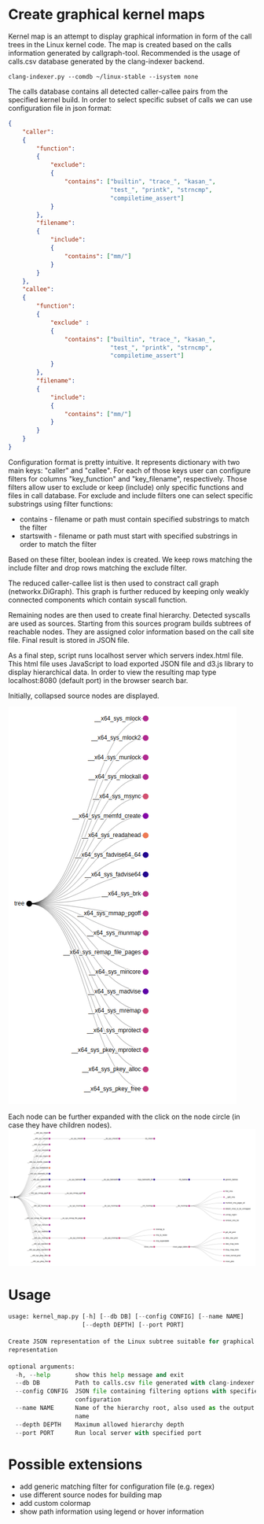 <!--
SPDX-FileCopyrightText: 2020 Bayerische Motoren Werke Aktiengesellschaft (BMW AG)

SPDX-License-Identifier: Apache-2.0
-->

# Create graphical kernel maps

Kernel map is an attempt to display graphical information in form of the call trees in the Linux kernel code. The map is created based on the calls information generated by callgraph-tool. Recommended
is the usage of calls.csv database generated by the clang-indexer backend.

```
clang-indexer.py --comdb ~/linux-stable --isystem none
```

The calls database contains all detected caller-callee pairs from the specified kernel build. In order to select specific subset of calls we can use configuration file in json format:

```json
{
    "caller":
    {
        "function": 
        {
            "exclude":
            {
                "contains": ["builtin", "trace_", "kasan_",
                             "test_", "printk", "strncmp",
                             "compiletime_assert"]
            }
        },
        "filename":
        {
            "include":
            {
                "contains": ["mm/"]
            }
        }
    },
    "callee":
    {
        "function": 
        {
            "exclude" :
            {
                "contains": ["builtin", "trace_", "kasan_",
                             "test_", "printk", "strncmp",
                             "compiletime_assert"]
            }
        },
        "filename":
        {
            "include":
            {
                "contains": ["mm/"]
            }
        }
    }
}
```
Configuration format is pretty intuitive. It represents dictionary with two main keys: "caller" and "callee". For each of those keys user can configure filters for columns "key\_function" and "key\_filename", respectively. Those filters allow user to exclude or keep (include) only specific functions and files in call database. For exclude and include filters one can select specific substrings using filter functions:
* contains - filename or path must contain specified substrings to match the filter 
* startswith - filename or path must start with specified substrings in order to match the filter

Based on these filter, boolean index is created. We keep rows matching the include filter and drop
rows matching the exclude filter.

The reduced caller-callee list is then used to constract call graph (networkx.DiGraph). This graph
is further reduced by keeping only weakly connected components which contain syscall function.

Remaining nodes are then used to create final hierarchy. Detected syscalls are used as sources. Starting from this sources program builds subtrees of reachable nodes. They are assigned color information based on the call site file. Final result is stored in JSON file. 

As a final step, script runs localhost server which servers index.html file. This html file uses
JavaScript to load exported JSON file and d3.js library to display hierarchical data. In order to
view the resulting map type localhost:8080 (default port) in the browser search bar.


Initially, collapsed source nodes are displayed. 

![CollapsedMap](map_collapsed.png)

Each node can be further expanded with the click on the node circle (in case they have children nodes).
![ExpandedMap](map_expanded.png) 



# Usage
```python
usage: kernel_map.py [-h] [--db DB] [--config CONFIG] [--name NAME]
                     [--depth DEPTH] [--port PORT]

Create JSON representation of the Linux subtree suitable for graphical
representation

optional arguments:
  -h, --help       show this help message and exit
  --db DB          Path to calls.csv file generated with clang-indexer
  --config CONFIG  JSON file containing filtering options with specified
                   configuration
  --name NAME      Name of the hierarchy root, also used as the output file
                   name
  --depth DEPTH    Maximum allowed hierarchy depth
  --port PORT      Run local server with specified port
```

# Possible extensions
- add generic matching filter for configuration file (e.g. regex)
- use different source nodes for building map
- add custom colormap
- show path information using legend or hover information


